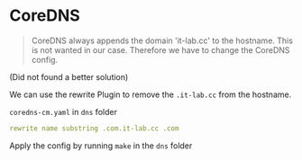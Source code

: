 # CoreDNS

> CoreDNS always appends the domain 'it-lab.cc' to the hostname. This is not wanted in our case. Therefore we have to change the CoreDNS config.

(Did not found a better solution)

We can use the rewrite Plugin to remove the `.it-lab.cc` from the hostname.

`coredns-cm.yaml` in `dns` folder

```yaml
rewrite name substring .com.it-lab.cc .com
```

Apply the config by running `make` in the `dns` folder
